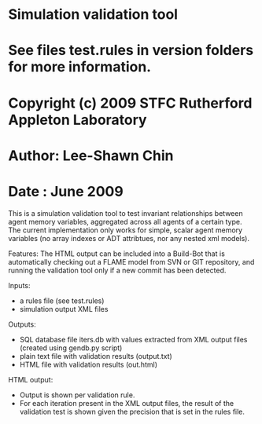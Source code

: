 # Simulation validation tool
#
# See files test.rules in version folders for more information.
#
# Copyright (c) 2009 STFC Rutherford Appleton Laboratory 
# Author: Lee-Shawn Chin 
# Date  : June 2009

This is a simulation validation tool to test invariant relationships between agent memory variables, aggregated across all agents of a certain type.
The current implementation only works for simple, scalar agent memory variables (no array indexes or ADT attribtues, nor any nested xml models).

Features:
The HTML output can be included into a Build-Bot that is automatically checking out a FLAME model from SVN or GIT repository, and running the validation tool only if a new commit has been detected.

Inputs:
- a rules file (see test.rules)
- simulation output XML files

Outputs:
- SQL database file iters.db with values extracted from XML output files (created using gendb.py script)
- plain text file with validation results (output.txt)
- HTML file with validation results (out.html)

HTML output:
- Output is shown per validation rule.
- For each iteration present in the XML output files, the result of the validation test is shown given the precision that is set in the rules file.
